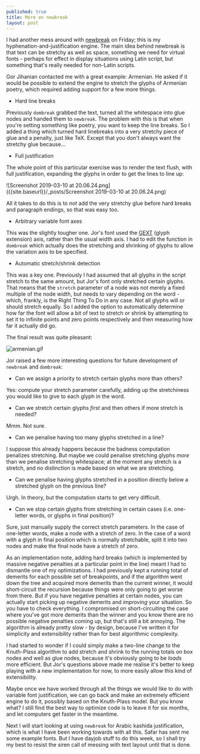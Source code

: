 ```yaml
---
published: true
title: More on newbreak
layout: post
---
```


I had another mess around with [newbreak](https://github.com/simoncozens/newbreak) on Friday; this is my hyphenation-and-justification engine. The main idea behind newbreak is that text can be stretchy as well as space, something we need for virtual fonts - perhaps for effect in display situations using Latin script, but something that's really needed for non-Latin scripts.

Gor Jihanian contacted me with a great example: Armenian. He asked if it would be possible to extend the engine to stretch the glyphs of Armenian poetry, which required adding support for a few more things.

* Hard line breaks

Previously `dombreak` grabbed the text, turned all the whitespace into glue nodes and handed them to `newbreak`. The problem with this is that when you're setting something like poetry, you want to keep the line breaks. So I added a thing which turned hard linebreaks into a very stretchy piece of glue and a penalty, just like TeX. Except that you don't always want the stretchy glue because...

* Full justification

The whole point of this particular exercise was to render the text flush, with full justification, expanding the glyphs in order to get the lines to line up:

![Screenshot 2019-03-10 at 20.06.24.png]({{site.baseurl}}/_posts/Screenshot 2019-03-10 at 20.06.24.png)

All it takes to do this is to *not* add the very stretchy glue before hard breaks and paragraph endings, so that was easy too.

* Arbitrary variable font axes

This was the slightly tougher one. Jor's font used the [GEXT](https://github.com/jmsole/gext-demos) (glyph extension) axis, rather than the usual width axis. I had to edit the function in `dombreak` which actually does the stretching and shrinking of glyphs to allow the variation axis to be specified.

* Automatic stretch/shrink detection

This was a key one. Previously I had assumed that all glyphs in the script stretch to the same amount, but Jor's font only stretched certain glyphs. That means that the `stretch` parameter of a node was not merely a fixed multiple of the node width, but needs to vary depending on the word - which, frankly, is the Right Thing To Do in any case. Not all glyphs will or should stretch equally. So I added the option to automatically determine how far the font will allow a bit of text to stretch or shrink by attempting to set it to infinite points and zero points respectively and then measuring how far it actually did go.

The final result was quite pleasant:

![armenian.gif]({{site.baseurl}}/_posts/armenian.gif)

Jor raised a few more interesting questions for future development of `newbreak` and `dombreak`:

* Can we assign a priority to stretch certain glyphs more than others?

Yes: compute your stretch parameter carefully, adding up the stretchiness you would like to give to each glyph in the word.

* Can we stretch certain glyphs *first* and then others if more stretch is needed?

Mmm. Not sure.

* Can we penalise having too many glyphs stretched in a line?

I suppose this already happens because the badness computation penalizes stretching. But maybe we could penalise stretching glyphs *more* than we penalise stretching whitespace; at the moment any stretch is a stretch, and no distinction is made based on what we are stretching.

* Can we penalise having glyphs stretched in a position directly below a stretched glyph on the previous line?

Urgh. In theory, but the computation starts to get very difficult.

* Can we stop certain glyphs from stretching in certain cases (i.e. one-letter words, or glyphs in final position)?

Sure, just manually supply the correct stretch parameters. In the case of one-letter words, make a node with a stretch of zero. In the case of a word with a glyph in final position which is normally stretchable, split it into two nodes and make the final node have a stretch of zero.

As an implementation note, adding hard breaks (which is implemented by massive negative penalties at a particular point in the line) meant I had to dismantle one of my optimizations. I had previously kept a running total of demerits for each possible set of breakpoints, and if the algorithm went down the tree and acquired more demerits than the current winner, it would short-circuit the recursion because things were only going to get worse from there. But if you have negative penalties at certain nodes, you can actually start picking up negative demerits and *improving* your situation. So you have to check everything. I compromised on short-circuiting the case where you've got more demerits than the winner and you know there are no possible negative penalties coming up, but that's still a bit annoying. The algorithm is already pretty slow - by design, because I've written it for simplicity and extensibility rather than for best algorithmic complexity.

I had started to wonder if I could simply make a two-line change to the Knuth-Plass algorithm to add stretch and shrink to the running totals on box nodes and well as glue nodes, because it's obviously going to be *loads* more efficient. But Jor's questions above made me realise it's better to keep playing with a new implementation for now, to more easily allow this kind of extensibility.

Maybe once we have worked through all the things we would like to do with variable font justification, we can go back and make an extremely efficient engine to do it, possibly based on the Knuth-Plass model. But you know what? I still find the best way to optimize code is to leave it for six months, and let computers get faster in the meantime.

Next I will start looking at using `newbreak` for Arabic kashida justification, which is what I have been working towards with all this. Safar has sent me some example fonts. But I have dayjob stuff to do this week, so I shall try my best to resist the siren call of messing with text layout until that is done.